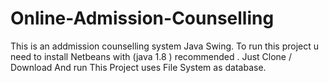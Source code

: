 # Online-Admission-Counselling
This is an addmission counselling system Java Swing.
To run this project u need to install Netbeans with (java 1.8 ) recommended .
Just Clone / Download And run
This Project uses File System as database. 
